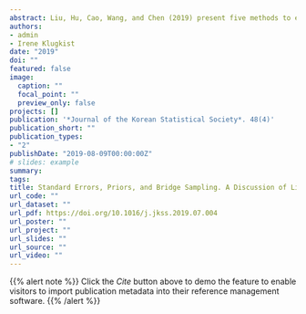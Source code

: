 ```yaml
---
abstract: Liu, Hu, Cao, Wang, and Chen (2019) present five methods to estimate the marginal likelihood of Item Response Theory (IRT) models and compare the performance on English examination data. On these data they compute the marginal likelihood for the 1PL and 2PL models using five different methods that were extensively described in the methods section of their paper. In this discussion, we will first shortly reflect on the standard errors of the estimates in relation to the number of iterations used. Then the choice of prior distributions and their potential impact is discussed. And finally, we will give results of an additional estimation approach.
authors:
- admin
- Irene Klugkist
date: "2019"
doi: ""
featured: false
image:
  caption: ""
  focal_point: ""
  preview_only: false
projects: []
publication: '*Journal of the Korean Statistical Society*. 48(4)'
publication_short: ""
publication_types:
- "2"
publishDate: "2019-08-09T00:00:00Z"
# slides: example
summary: 
tags:
title: Standard Errors, Priors, and Bridge Sampling. A Discussion of Liu et al.
url_code: ""
url_dataset: ""
url_pdf: https://doi.org/10.1016/j.jkss.2019.07.004
url_poster: ""
url_project: ""
url_slides: ""
url_source: ""
url_video: ""
---
```


{{% alert note %}}
Click the *Cite* button above to demo the feature to enable visitors to import publication metadata into their reference management software.
{{% /alert %}}

<!--{{% alert note %}}
#Click the *Slides* button above to demo Academic's Markdown slides feature.
{{% /alert %}}-->

<!--Supplementary notes can be added here, including [code and math](https://sourcethemes.com/academic/docs/writing-markdown-latex/). -->
